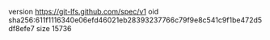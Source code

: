 version https://git-lfs.github.com/spec/v1
oid sha256:611f1116340e06efd46021eb28393237766c79f9e8c541c9f1be472d5df8efe7
size 15736
